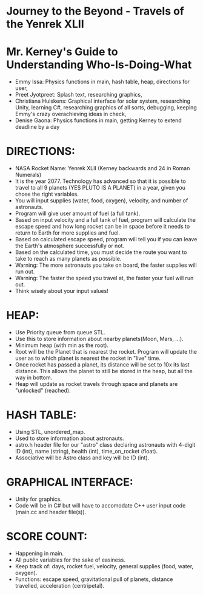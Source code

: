# Journey to the Beyond - Travels of the Yenrek XLII


# Mr. Kerney's Guide to Understanding Who-Is-Doing-What

 - Emmy Issa: Physics functions in main, hash table, heap, directions for user,
 - Preet Jyotpreet: Splash text, researching graphics,
 - Christiana Huiskens: Graphical interface for solar system, researching Unity, learning C#, researching graphics of all sorts, debugging, keeping Emmy's crazy overachieving ideas in check,
 - Denise Gaona: Physics functions in main, getting Kerney to extend deadline by a day

# DIRECTIONS:

 - NASA Rocket Name: Yenrek XLII (Kerney backwards and 24 in Roman Numerals)
 - It is the year 2077. Technology has advanced so that it is possible to travel to all 9 planets (YES PLUTO IS A PLANET) in a year, given you chose the right variables. 
 - You will input supplies (water, food, oxygen), velocity, and number of astronauts.
 - Program will give user amount of fuel (a full tank).
 - Based on input velocity and a full tank of fuel, program will calculate the escape speed and how long rocket can be in space before it needs to return to Earth for more supplies and fuel.
 - Based on calculated escape speed, program will tell you if you can leave the Earth's atmosphere successfully or not.
 - Based on the calculated time, you must decide the route you want to take to reach as many planets as possible.
 - Warning: The more astronauts you take on board, the faster supplies will run out.
 - Warning: The faster the speed you travel at, the faster your fuel will run out.
 - Think wisely about your input values!

# HEAP:

- Use Priority queue from queue STL.
- Use this to store information about nearby planets(Moon, Mars, ...).
- Minimum heap (with min as the root).
- Root will be the Planet that is nearest the rocket. Program will update the user as to which planet is nearest the rocket in "live" time.
- Once rocket has passed a planet, its distance will be set to 10x its last distance. This allows the planet to still be stored in the heap, but all the way in bottom.
- Heap will update as rocket travels through space and planets are "unlocked" (reached).

 
# HASH TABLE:

- Using STL, unordered_map.
- Used to store information about astronauts.
- astro.h header file for our "astro" class declaring astronauts with 4-digit ID (int), name (string), health (int), time_on_rocket (float).
- Associative will be Astro class and key will be ID (int).

# GRAPHICAL INTERFACE: 

 - Unity for graphics. 
 - Code will be in C# but will have to accomodate C++ user input code (main.cc and header file(s)).

 # SCORE COUNT: 
 
 - Happening in main.
 - All public variables for the sake of easiness.
 - Keep track of: days, rocket fuel, velocity, general supplies (food, water, oxygen).
 - Functions: escape speed, gravitational pull of planets, distance travelled, acceleration (centripetal).
 
